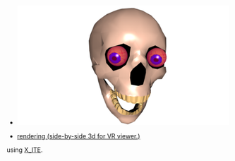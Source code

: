 * [![skull](skull.png)](../../advancedViewer.html?model=./2001/skull/skull.x3d "click to browse in 3d")

* [rendering (side-by-side 3d for VR viewer.)](https://youtu.be/bJTx5dPv3fc)

using [X_ITE](http://create3000.de/x_ite).
